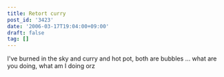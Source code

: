 ```yaml
---
title: Retort curry
post_id: '3423'
date: '2006-03-17T19:04:00+09:00'
draft: false
tag: []
---
```


I've burned in the sky and curry and hot pot, both are bubbles ... what are you doing, what am I doing orz
